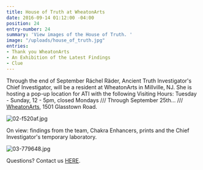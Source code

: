 ```yaml
---
title: House of Truth at WheatonArts
date: 2016-09-14 01:12:00 -04:00
position: 24
entry-number: 24
summary: 'View images of the House of Truth. '
image: "/uploads/house_of_truth.jpg"
entries:
- Thank you WheatonArts
- An Exhibition of the Latest Findings
- Clue
---
```


Through the end of September Ráchel Räder, Ancient Truth Investigator's Chief Investigator, will be a resident at WheatonArts in Millville, NJ. She is hosting a pop-up location for ATI with the following Visiting Hours: Tuesday - Sunday, 12 - 5pm, closed Mondays /// Through September 25th... /// [WheatonArts](http://www.wheatonarts.org/), 1501 Glasstown Road.

![02-f520af.jpg](/uploads/02-f520af.jpg)

On view: findings from the team, Chakra Enhancers, prints and the Chief Investigator's temporary laboratory.

![03-779648.jpg](/uploads/03-779648.jpg)

Questions? Contact us [HERE](https://ancienttruthinvestigators.squarespace.com/r-e-c-o-r-d).